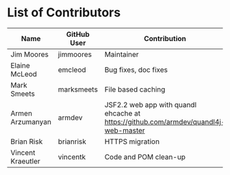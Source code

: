 List of Contributors
====================

| Name             | GitHub User | Contribution         |
|------------------|-------------|----------------------|
| Jim Moores       | jimmoores   | Maintainer           |
| Elaine McLeod    | emcleod     | Bug fixes, doc fixes |
| Mark Smeets      | marksmeets  | File based caching   |
| Armen Arzumanyan | armdev      | JSF2.2 web app with quandl ehcache at https://github.com/armdev/quandl4j-web-master |
| Brian Risk       | brianrisk   | HTTPS migration     |
| Vincent Kraeutler | vincentk    | Code and POM clean-up |
